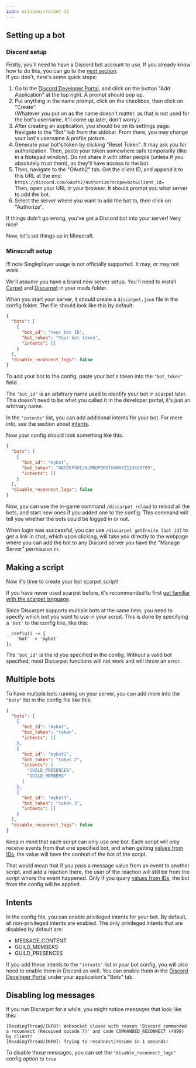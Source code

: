 ```yaml
---
icon: octicons/rocket-16
---
```


## Setting up a bot

### Discord setup

Firstly, you'll need to have a Discord bot account to use. If you already know how to do this, you can go to the [next section](#minecraft-setup).
<br>If you don't, here's some quick steps:

1. Go to the [Discord Developer Portal](https://discord.com/developers/applications), and click on the button "Add Application" at the top right. A prompt should pop up.
2. Put anything in the name prompt, click on the checkbox, then click on "Create".
   <br>(Whatever you put on as the name doesn't matter, as that is not used for the bot's username. It'll come up later, don't worry.)
3. After creating an application, you should be on its settings page. Navigate to the "Bot" tab from the sidebar.
   From there, you may change your bot's username & profile picture.
4. Generate your bot's token by clicking "Reset Token". It may ask you for authorization.
   Then, paste your token somewhere safe temporarily (like in a Notepad window).
   Do not share it with other people (unless if you absolutely trust them), as they'll have access to the bot.
5. Then, navigate to the "OAuth2" tab. Get the client ID, and append it to this URL at the end:
   <br>`https://discord.com/oauth2/authorize?scope=bot&client_id=`
   <br>Then, open your URL in your browser. It should prompt you what server to add the bot.
6. Select the server where you want to add the bot to, then click on "Authorize".

If things didn't go wrong, you've got a Discord bot into your server! Very nice!

Now, let's set things up in Minecraft.

### Minecraft setup

!!! note
    Singleplayer usage is not officially supported. It may, or may not work.

We'll assume you have a brand new server setup. You'll need to install [Carpet](https://modrinth.com/mod/carpet) and [Discarpet](https://modrinth.com/mod/discarpet) in your mods folder.

When you start your server, it should create a `discarpet.json` file in the config folder. The file should look like this by default:

```json title="discarpet.json"
{
  "bots": [
    {
      "bot_id": "Your bot ID",
      "bot_token": "Your bot token",
      "intents": []
    }
  ],
  "disable_reconnect_logs": false
}
```

To add your bot to the config, paste your bot's token into the `"bot_token"` field.

The `"bot_id"` is an arbitrary name used to identify your bot in scarpet later.
This doesn't need to be what you called it in the developer portal,
it's just an arbitrary name.

In the `"intents"` list, you can add additional intents for your bot.
For more info, see the section about [intents](#intents).

Now your config should look something like this:

```json title="discarpet.json"
{
  "bots": [
    {
      "bot_id": "mybot",
      "bot_token": "ABCDEFGHIJKLMNOPQRSTUVWXYZ123456789",
      "intents": []
    }
  ],
  "disable_reconnect_logs": false
}
```

Now, you can use the in-game command `/discarpet reload` to reload all the bots, and start new ones if you added one to the config.
This command will tell you whether the bots could be logged in or not.

When login was successful, you can use `/discarpet getInvite [bot id]` to get a link in chat, which upon clicking,
will take you directly to the webpage where you can add the bot to any Discord server you have the "Manage Server" permission in.

## Making a script

Now it's time to create your bot scarpet script!

If you have never used scarpet before,
it's recommended to first [get familiar with the scarpet language](https://github.com/gnembon/fabric-carpet/wiki/Scarpet).

Since Discarpet supports multiple bots at the same time, you need to specify which bot you want to use in your script.
This is done by specifying a `'bot'` to the config line, like this:

```sc title="my_script.sc"
__config() -> {
    'bot' -> 'mybot'
};
```

The `'bot_id'` is the id you specified in the config.
Without a valid bot specified, most Discarpet functions will not work and will throw an error.

## Multiple bots

To have multiple bots running on your server, you can add more into the `"bots"` list in the config file like this:

```json title="discarpet.json"
{
  "bots": [
    {
      "bot_id": "mybot",
      "bot_token": "token",
      "intents": []
    },
    {
      "bot_id": "mybot2",
      "bot_token": "token 2",
      "intents": [
        "GUILD_PRESENCES",
        "GUILD_MEMBERS"
      ]
    },
    {
      "bot_id": "mybot3",
      "bot_token": "token 3",
      "intents": []
    }
  ],
  "disable_reconnect_logs": false
}
```

Keep in mind that each script can only use one bot.
Each script will only receive events from that one specified bot,
and when getting [values from IDs](/functions/value-from-id.md),
the value will have the context of the bot of the script.

That would mean that if you pass a message value from an event to another script,
and add a reaction there, the user of the reaction will still be from the script where the event happened.
Only if you query [values from IDs](/functions/value-from-id.md),
the bot from the config will be applied.

## Intents

In the config file, you can enable privileged intents for your bot.
By default, all non-privileged intents are enabled.
The only privileged intents that are disabled by default are:

- MESSAGE_CONTENT
- GUILD_MEMBERS
- GUILD_PRESENCES

If you add these intents to the `"intents"` list in your bot config,
you will also need to enable them in Discord as well. You can enable them in the [Discord Developer Portal](https://discord.com/developers/applications)
under your application's "Bots" tab.


## Disabling log messages

If you run Discarpet for a while, you might notice messages that look like this:

```
[ReadingThread/INFO]: Websocket closed with reason 'Discord commanded a reconnect (Received opcode 7)' and code COMMANDED_RECONNECT (4999) by client!
[ReadingThread/INFO]: Trying to reconnect/resume in 1 seconds!
```

To disable those messages, you can set the `"disable_reconnect_logs"` config option to `true`